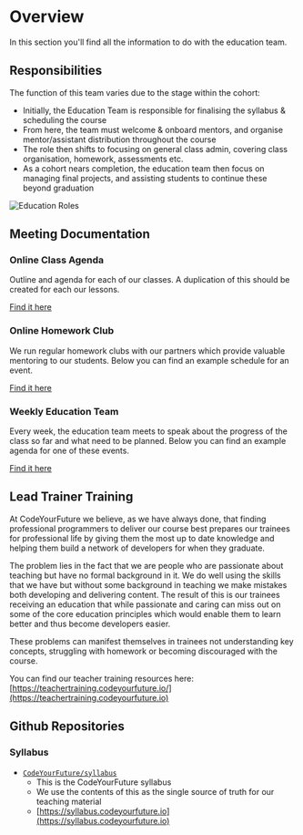 # Overview

In this section you'll find all the information to do with the education team.

## Responsibilities

The function of this team varies due to the stage within the cohort:

* Initially, the Education Team is responsible for finalising the syllabus & scheduling the course
* From here, the team must welcome & onboard mentors, and organise mentor/assistant distribution throughout the course
* The role then shifts to focusing on general class admin, covering class organisation, homework, assessments etc.
* As a cohort nears completion, the education team then focus on managing final projects, and assisting students to continue these beyond graduation

![Education Roles](https://github.com/CodeYourFuture/DocsV2/tree/db45891d5bc6fc531461a723f7173496beaf86bb/teams/education/assets/role-edu.png)

## Meeting Documentation

### Online Class Agenda

Outline and agenda for each of our classes. A duplication of this should be created for each our lessons.

[Find it here](https://drive.google.com/open?id=1iYtzjCuFt1Jz\_0avn\_pqx391vofBcL7pi7FieMyKado)

### Online Homework Club

We run regular homework clubs with our partners which provide valuable mentoring to our students. Below you can find an example schedule for an event.

[Find it here](https://drive.google.com/open?id=1-T-nhMTrmkY0JIuHUNIIsoqgN2rU1QYoh3-SAoSemTE)

### Weekly Education Team

Every week, the education team meets to speak about the progress of the class so far and what need to be planned. Below you can find an example agenda for one of these events.

[Find it here](https://drive.google.com/open?id=170\_-B-ZQuT5IsSMm-0Na7hWJzS7aaa18ULP1EZP6\_zo)

## Lead Trainer Training

At CodeYourFuture we believe, as we have always done, that finding professional programmers to deliver our course best prepares our trainees for professional life by giving them the most up to date knowledge and helping them build a network of developers for when they graduate.

The problem lies in the fact that we are people who are passionate about teaching but have no formal background in it. We do well using the skills that we have but without some background in teaching we make mistakes both developing and delivering content. The result of this is our trainees receiving an education that while passionate and caring can miss out on some of the core education principles which would enable them to learn better and thus become developers easier.

These problems can manifest themselves in trainees not understanding key concepts, struggling with homework or becoming discouraged with the course.

You can find our teacher training resources here: [https://teachertraining.codeyourfuture.io/](https://teachertraining.codeyourfuture.io)

## Github Repositories

### Syllabus

* [`CodeYourFuture/syllabus`](https://github.com/CodeYourFuture/syllabus/tree/master)
  * This is the CodeYourFuture syllabus
  * We use the contents of this as the single source of truth for our teaching material
  * [https://syllabus.codeyourfuture.io](https://syllabus.codeyourfuture.io)
